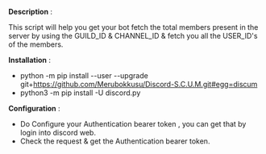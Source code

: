 **Description** :

This script will help you get your bot fetch the total members present in the server by using the GUILD_ID & CHANNEL_ID & fetch you all the USER_ID's of the members.

**Installation** :

- python -m pip install --user --upgrade git+https://github.com/Merubokkusu/Discord-S.C.U.M.git#egg=discum
- python3 -m pip install -U discord.py

**Configuration** :

- Do Configure your Authentication bearer token , you can get that by login into discord web. 
- Check the request & get the Authentication bearer token.
